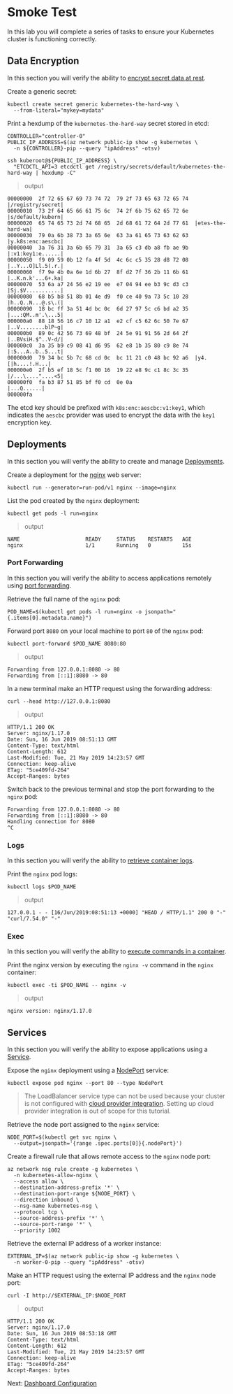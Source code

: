 # Smoke Test

In this lab you will complete a series of tasks to ensure your Kubernetes cluster is functioning correctly.

## Data Encryption

In this section you will verify the ability to [encrypt secret data at rest](https://kubernetes.io/docs/tasks/administer-cluster/encrypt-data/#verifying-that-data-is-encrypted).

Create a generic secret:

```shell
kubectl create secret generic kubernetes-the-hard-way \
  --from-literal="mykey=mydata"
```

Print a hexdump of the `kubernetes-the-hard-way` secret stored in etcd:

```shell
CONTROLLER="controller-0"
PUBLIC_IP_ADDRESS=$(az network public-ip show -g kubernetes \
  -n ${CONTROLLER}-pip --query "ipAddress" -otsv)

ssh kuberoot@${PUBLIC_IP_ADDRESS} \
  "ETCDCTL_API=3 etcdctl get /registry/secrets/default/kubernetes-the-hard-way | hexdump -C"
```

> output

```shell
00000000  2f 72 65 67 69 73 74 72  79 2f 73 65 63 72 65 74  |/registry/secret|
00000010  73 2f 64 65 66 61 75 6c  74 2f 6b 75 62 65 72 6e  |s/default/kubern|
00000020  65 74 65 73 2d 74 68 65  2d 68 61 72 64 2d 77 61  |etes-the-hard-wa|
00000030  79 0a 6b 38 73 3a 65 6e  63 3a 61 65 73 63 62 63  |y.k8s:enc:aescbc|
00000040  3a 76 31 3a 6b 65 79 31  3a 65 c3 db a8 fb ae 9b  |:v1:key1:e......|
00000050  f9 09 59 0b 12 fa 4f 5d  4c 6c c5 35 28 d8 72 08  |..Y...O]Ll.5(.r.|
00000060  f7 9e 4b 0a 6e 1d 6b 27  8f d2 7f 36 2b 11 6b 61  |..K.n.k'...6+.ka|
00000070  53 6a a7 24 56 e2 19 ee  e7 04 94 ee b3 9c d3 c3  |Sj.$V...........|
00000080  68 b5 b8 51 8b 01 4e d9  f0 ce 40 9a 73 5c 10 28  |h..Q..N...@.s\.(|
00000090  18 bc ff 3a 51 4d bc 0c  6d 27 97 5c c6 bd a2 35  |...:QM..m'.\...5|
000000a0  88 18 56 16 c7 10 12 a1  e2 cf c5 62 6c 50 7e 67  |..V........blP~g|
000000b0  89 0c 42 56 73 69 48 bf  24 5e 91 91 56 2d 64 2f  |..BVsiH.$^..V-d/|
000000c0  3a 35 b9 c9 08 41 d6 95  62 e8 1b 35 80 c9 8e 74  |:5...A..b..5...t|
000000d0  79 34 bc 5b 7c 68 cd 0c  bc 11 21 c0 48 bc 92 a6  |y4.[|h....!.H...|
000000e0  2f b5 ef 18 5c f1 00 16  19 22 e8 9c c1 8c 3c 35  |/...\...."....<5|
000000f0  fa b3 87 51 85 bf f0 cd  0e 0a                    |...Q......|
000000fa
```

The etcd key should be prefixed with `k8s:enc:aescbc:v1:key1`, which indicates the `aescbc` provider was used to encrypt the data with the `key1` encryption key.

## Deployments

In this section you will verify the ability to create and manage [Deployments](https://kubernetes.io/docs/concepts/workloads/controllers/deployment/).

Create a deployment for the [nginx](https://nginx.org/en/) web server:

```shell
kubectl run --generator=run-pod/v1 nginx --image=nginx
```

List the pod created by the `nginx` deployment:

```shell
kubectl get pods -l run=nginx
```

> output

```shell
NAME                     READY     STATUS    RESTARTS   AGE
nginx                    1/1       Running   0          15s
```

### Port Forwarding

In this section you will verify the ability to access applications remotely using [port forwarding](https://kubernetes.io/docs/tasks/access-application-cluster/port-forward-access-application-cluster/).

Retrieve the full name of the `nginx` pod:

```shell
POD_NAME=$(kubectl get pods -l run=nginx -o jsonpath="{.items[0].metadata.name}")
```

Forward port `8080` on your local machine to port `80` of the `nginx` pod:

```shell
kubectl port-forward $POD_NAME 8080:80
```

> output

```shell
Forwarding from 127.0.0.1:8080 -> 80
Forwarding from [::1]:8080 -> 80
```

In a new terminal make an HTTP request using the forwarding address:

```shell
curl --head http://127.0.0.1:8080
```

> output

```shell
HTTP/1.1 200 OK
Server: nginx/1.17.0
Date: Sun, 16 Jun 2019 08:51:13 GMT
Content-Type: text/html
Content-Length: 612
Last-Modified: Tue, 21 May 2019 14:23:57 GMT
Connection: keep-alive
ETag: "5ce409fd-264"
Accept-Ranges: bytes
```

Switch back to the previous terminal and stop the port forwarding to the `nginx` pod:

```shell
Forwarding from 127.0.0.1:8080 -> 80
Forwarding from [::1]:8080 -> 80
Handling connection for 8080
^C
```

### Logs

In this section you will verify the ability to [retrieve container logs](https://kubernetes.io/docs/concepts/cluster-administration/logging/).

Print the `nginx` pod logs:

```shell
kubectl logs $POD_NAME
```

> output

```shell
127.0.0.1 - - [16/Jun/2019:08:51:13 +0000] "HEAD / HTTP/1.1" 200 0 "-" "curl/7.54.0" "-"
```

### Exec

In this section you will verify the ability to [execute commands in a container](https://kubernetes.io/docs/tasks/debug-application-cluster/get-shell-running-container/#running-individual-commands-in-a-container).

Print the nginx version by executing the `nginx -v` command in the `nginx` container:

```shell
kubectl exec -ti $POD_NAME -- nginx -v
```

> output

```shell
nginx version: nginx/1.17.0
```

## Services

In this section you will verify the ability to expose applications using a [Service](https://kubernetes.io/docs/concepts/services-networking/service/).

Expose the `nginx` deployment using a [NodePort](https://kubernetes.io/docs/concepts/services-networking/service/#nodeport) service:

```shell
kubectl expose pod nginx --port 80 --type NodePort
```

> The LoadBalancer service type can not be used because your cluster is not configured with [cloud provider integration](https://kubernetes.io/docs/concepts/cluster-administration/cloud-providers/#azure). Setting up cloud provider integration is out of scope for this tutorial.

Retrieve the node port assigned to the `nginx` service:

```shell
NODE_PORT=$(kubectl get svc nginx \
  --output=jsonpath='{range .spec.ports[0]}{.nodePort}')
```

Create a firewall rule that allows remote access to the `nginx` node port:

```shell
az network nsg rule create -g kubernetes \
  -n kubernetes-allow-nginx \
  --access allow \
  --destination-address-prefix '*' \
  --destination-port-range ${NODE_PORT} \
  --direction inbound \
  --nsg-name kubernetes-nsg \
  --protocol tcp \
  --source-address-prefix '*' \
  --source-port-range '*' \
  --priority 1002
```

Retrieve the external IP address of a worker instance:

```shell
EXTERNAL_IP=$(az network public-ip show -g kubernetes \
  -n worker-0-pip --query "ipAddress" -otsv)
```

Make an HTTP request using the external IP address and the `nginx` node port:

```shell
curl -I http://$EXTERNAL_IP:$NODE_PORT
```

> output

```shell
HTTP/1.1 200 OK
Server: nginx/1.17.0
Date: Sun, 16 Jun 2019 08:53:18 GMT
Content-Type: text/html
Content-Length: 612
Last-Modified: Tue, 21 May 2019 14:23:57 GMT
Connection: keep-alive
ETag: "5ce409fd-264"
Accept-Ranges: bytes
```

Next: [Dashboard Configuration](14-dashboard.md)
